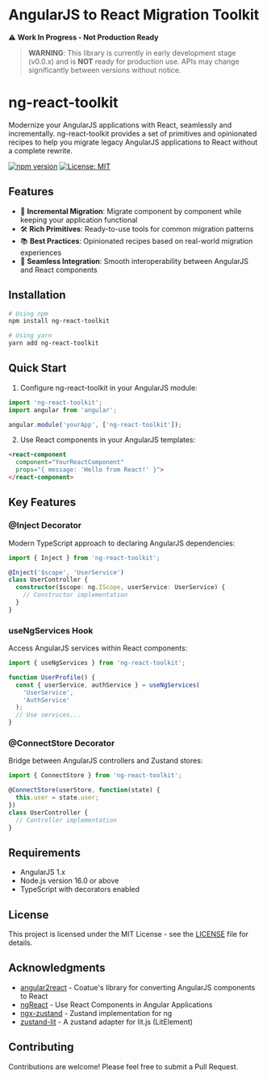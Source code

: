 # AngularJS to React Migration Toolkit


⚠️ **Work In Progress - Not Production Ready**

> **WARNING**: This library is currently in early development stage (v0.0.x) and is **NOT** ready for production use. APIs may change significantly between versions without notice.

# ng-react-toolkit

Modernize your AngularJS applications with React, seamlessly and incrementally. ng-react-toolkit provides a set of primitives and opinionated recipes to help you migrate legacy AngularJS applications to React without a complete rewrite.


[![npm version](https://img.shields.io/npm/v/ng-react-toolkit.svg)](https://www.npmjs.com/package/ng-react-toolkit)
[![License: MIT](https://img.shields.io/badge/License-MIT-yellow.svg)](https://opensource.org/licenses/MIT)


## Features

- 🔄 **Incremental Migration**: Migrate component by component while keeping your application functional
- 🛠 **Rich Primitives**: Ready-to-use tools for common migration patterns
- 📚 **Best Practices**: Opinionated recipes based on real-world migration experiences
- 🔌 **Seamless Integration**: Smooth interoperability between AngularJS and React components

## Installation

```bash
# Using npm
npm install ng-react-toolkit

# Using yarn
yarn add ng-react-toolkit
```

## Quick Start

1. Configure ng-react-toolkit in your AngularJS module:

```javascript
import 'ng-react-toolkit';
import angular from 'angular';

angular.module('yourApp', ['ng-react-toolkit']);
```

2. Use React components in your AngularJS templates:

```html
<react-component 
  component="YourReactComponent"
  props="{ message: 'Hello from React!' }">
</react-component>
```

## Key Features

### @Inject Decorator
Modern TypeScript approach to declaring AngularJS dependencies:

```typescript
import { Inject } from 'ng-react-toolkit';

@Inject('$scope', 'UserService')
class UserController {
  constructor($scope: ng.IScope, userService: UserService) {
    // Constructor implementation
  }
}
```

### useNgServices Hook
Access AngularJS services within React components:

```typescript
import { useNgServices } from 'ng-react-toolkit';

function UserProfile() {
  const { userService, authService } = useNgServices(
    'UserService',
    'AuthService'
  );
  // Use services...
}
```

### @ConnectStore Decorator
Bridge between AngularJS controllers and Zustand stores:

```typescript
import { ConnectStore } from 'ng-react-toolkit';

@ConnectStore(userStore, function(state) {
  this.user = state.user;
})
class UserController {
  // Controller implementation
}
```

## Requirements

- AngularJS 1.x
- Node.js version 16.0 or above
- TypeScript with decorators enabled

## License

This project is licensed under the MIT License - see the [LICENSE](LICENSE) file for details.

## Acknowledgments


- [angular2react](https://github.com/coatue-oss/angular2react) - Coatue's library for converting AngularJS components to React
- [ngReact](https://github.com/ngReact/ngReact) - Use React Components in Angular Applications
- [ngx-zustand](https://github.com/Alfxjx/ngx-zustand) - Zustand implementation for ng
- [zustand-lit](https://github.com/ennjin/zustand-lit) - A zustand adapter for lit.js (LitElement)

## Contributing

Contributions are welcome! Please feel free to submit a Pull Request.

